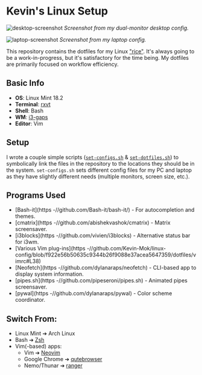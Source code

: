 # Kevin's Linux Setup

![desktop-screenshot](https://i.imgur.com/mbu9aYf.png)
*Screenshot from my dual-monitor desktop config.*

![laptop-screenshot](https://i.imgur.com/hrSnXmV.png)
*Screenshot from my laptop config.*

This repository contains the dotfiles for my Linux
["rice"](https://www.reddit.com/r/unixporn/comments/3iy3wd/stupid_question_what_is_ricing/cukxwog/).
It's always going to be a work-in-progress, but it's satisfactory for the time
being. My dotfiles are primarily focused on workflow efficiency.

## Basic Info
* **OS**: Linux Mint 18.2
* **Terminal**: [rxvt](https://www.wikiwand.com/en/Rxvt) 
* **Shell**: Bash
* **WM**: [i3-gaps](https://github.com/Airblader/i3)
* **Editor**: Vim

## Setup
I wrote a couple simple scripts
([`set-configs.sh`](https://github.com/Kevin-Mok/linux-config/blob/master/configs/set-configs.sh) &
[`set-dotfiles.sh`](https://github.com/Kevin-Mok/linux-config/blob/master/dotfiles/set-dotfiles.sh))
to symbolically link the files in the repository to the locations they should be
in the system. `set-configs.sh` sets different config files for my PC and laptop
as they have slightly different needs (multiple monitors, screen size, etc.).

## Programs Used
* [Bash-it](https -//github.com/Bash-it/bash-it/) - For autocompletion and themes.
* [cmatrix](https -//github.com/abishekvashok/cmatrix) - Matrix screensaver.
* [i3blocks](https -//github.com/vivien/i3blocks) - Alternative status bar for
  i3wm.
* [Various Vim plug-ins](https -//github.com/Kevin-Mok/linux-config/blob/f922e56b50635c9344b26f9088e37acea5647359/dotfiles/vimrc#L38)
* [Neofetch](https -//github.com/dylanaraps/neofetch) - CLI-based app to display
  system information.
* [pipes.sh](https -//github.com/pipeseroni/pipes.sh) - Animated pipes
  screensaver.
* [pywal](https -//github.com/dylanaraps/pywal) - Color scheme coordinator.

## Switch From:
* Linux Mint ➔ Arch Linux
* Bash ➔ [Zsh](http://zsh.sourceforge.net/)
* Vim(-based) apps:
  * Vim ➔ [Neovim](https://github.com/neovim/neovim)
  * Google Chrome ➔ [qutebrowser](https://github.com/qutebrowser/qutebrowser)
  * Nemo/Thunar ➔ [ranger](https://ranger.github.io/)

<!-- below are more minor stylistic goals that don't feel the need to explicitly
include
* i3blocks ➔ Polybar
* Discord ➔ CLI IRC app -->
